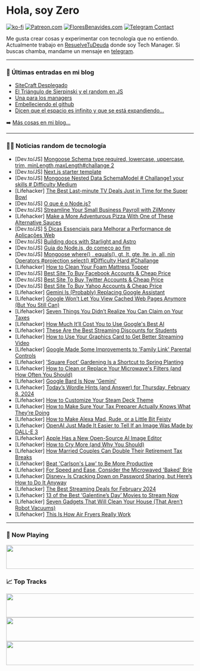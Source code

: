 # Hola, soy Zero

[![ko-fi](https://ko-fi.com/img/githubbutton_sm.svg)](https://ko-fi.com/J3J4N0LUK)
[![Patreon.com](https://img.shields.io/endpoint.svg?url=https%3A%2F%2Fshieldsio-patreon.vercel.app%2Fapi%3Fusername%3Dzerodragon%26type%3Dpatrons&style=for-the-badge)](https://patreon.com/zerodragon)
[![FloresBenavides.com](https://img.shields.io/website?down_message=oops&label=MiBlog&style=for-the-badge&up_message=online&url=https%3A%2F%2Ffloresbenavides.com)](https://floresbenavides.com)
[![Telegram Contact](https://img.shields.io/badge/escr%C3%ADbeme-ZeroDragon-%2326A5E4?style=for-the-badge&logo=telegram)](https://t.me/zerodragon)

Me gusta crear cosas y experimentar con tecnología que no entiendo.
Actualmente trabajo en [ResuelveTuDeuda](http://github.com/resuelve) donde soy Tech Manager.
Si buscas chamba, mandame un mensaje en [telegram](https://t.me/zerodragon).

---

### 📕 Últimas entradas en mi blog
<!-- BLOG-POST-LIST:START -->
- [SiteCraft Desplegado](https://floresbenavides.com/sitecraft-desplegado/)
- [El Triángulo de Sierpinski y el random en JS](https://floresbenavides.com/el-triangulo-de-sierpinski-y-el-random-en-js/)
- [Una para los managers](https://floresbenavides.com/una-para-los-managers/)
- [Embelleciendo el github](https://floresbenavides.com/embelleciendo-el-github/)
- [Dicen que el espacio es infinito y que se está expandiendo…](https://floresbenavides.com/dicen-que-el-espacio-es-infinito-y-que-se-esta-expandiendo/)
<!-- BLOG-POST-LIST:END -->

➡️ [Más cosas en mi blog...](https://floresbenavides.com)

---

### 👨‍💻 Noticias random de tecnología
<!-- TECH-POSTS:START -->
- [Dev.to/JS] [Mongoose Schema type required, lowercase, uppercase, trim, minLength,maxLength#challange 2](https://dev.to/swapnanilwebdeveloper/mongoose-schema-type-required-lowercase-uppercase-trim-minlengthmaxlength-3ac3)
- [Dev.to/JS] [Next.js starter template](https://dev.to/skolaczk/nextjs-starter-template-26i6)
- [Dev.to/JS] [Mongoose Nested Data SchemaModel # Challange1 your skills # Difficulty Medium](https://dev.to/swapnanilwebdeveloper/mongoose-nested-data-schemamodel-challange-your-skills-difficulty-medium-8ep)
- [Lifehacker] [The Best Last-minute TV Deals Just in Time for the Super Bowl](https://lifehacker.com/tech/best-last-minute-super-bowl-tv-deals)
- [Dev.to/JS] [O que é o Node.js?](https://dev.to/vanscript/o-que-e-o-nodejs-670)
- [Dev.to/JS] [Streamline Your Small Business Payroll with ZilMoney](https://dev.to/shanzu/streamline-your-small-business-payroll-with-zilmoney-5b15)
- [Lifehacker] [Make a More Adventurous Pizza With One of These Alternative Sauces](https://lifehacker.com/food-drink/make-pizza-with-alternative-sauces)
- [Dev.to/JS] [5 Dicas Essenciais para Melhorar a Performance de Aplicações Web](https://dev.to/kleyam/5-dicas-essenciais-para-melhorar-a-performance-de-aplicacoes-web-en1)
- [Dev.to/JS] [Building docs with Starlight and Astro](https://dev.to/codingcatdev/building-docs-with-starlight-and-astro-310d)
- [Dev.to/JS] [Guia do Node.js, do começo ao fim](https://dev.to/vanscript/guia-do-nodejs-do-comeco-ao-fim-3cb9)
- [Dev.to/JS] [Mongoose where&lpar;&rpar; , equals&lpar;&rpar;, gt, lt, gte, lte, in, all, nin Operators #projection select&lpar;&rpar; #Difficulty Hard #Challange](https://dev.to/swapnanilwebdeveloper/mongoose-where-with-find-equals-gt-lt-gte-lte-in-all-nin-operators-projection-select-4jme)
- [Lifehacker] [How to Clean Your Foam Mattress Topper](https://lifehacker.com/home/how-to-clean-foam-mattress-topper)
- [Dev.to/JS] [Best Site To Buy Facebook Accounts &amp; Cheap Price](https://dev.to/emmaanthon/best-site-to-buy-facebook-accounts-cheap-price-29fi)
- [Dev.to/JS] [Best Site To Buy Twitter Accounts &amp; Cheap Price](https://dev.to/emmaanthon/best-site-to-buy-twitter-accounts-cheap-price-1heh)
- [Dev.to/JS] [Best Site To Buy Yahoo Accounts &amp; Cheap Price](https://dev.to/emmaanthon/best-site-to-buy-yahoo-accounts-cheap-price-2dh1)
- [Lifehacker] [Gemini Is &lpar;Probably&rpar; Replacing Google Assistant](https://lifehacker.com/tech/googles-new-gemini-ai-app)
- [Lifehacker] [Google Won’t Let You View Cached Web Pages Anymore &lpar;But You Still Can&rpar;](https://lifehacker.com/tech/google-wont-let-you-check-cached-pages-anymore-heres-how-to-do-it-anyway)
- [Lifehacker] [Seven Things You Didn’t Realize You Can Claim on Your Taxes](https://lifehacker.com/money/unexpected-things-you-can-claim-on-your-taxes)
- [Lifehacker] [How Much It’ll Cost You to Use Google&#39;s Best AI](https://lifehacker.com/tech/how-much-it-costs-to-use-google-gemini-advanced)
- [Lifehacker] [These Are the Best Streaming Discounts for Students](https://lifehacker.com/streaming-services-student-discounts)
- [Lifehacker] [How to Use Your Graphics Card to Get Better Streaming Video](https://lifehacker.com/tech/use-your-nvidia-rtx-gpu-to-improve-streaming-video-quality)
- [Lifehacker] [Google Made Some Improvements to &#39;Family Link&#39; Parental Controls](https://lifehacker.com/tech/google-made-some-improvements-to-family-link-parental-controls)
- [Lifehacker] [&#39;Square Foot&#39; Gardening Is a Shortcut to Spring Planting](https://lifehacker.com/home/how-to-square-foot-garden)
- [Lifehacker] [How to Clean or Replace Your Microwave&#39;s Filters &lpar;and How Often You Should&rpar;](https://lifehacker.com/home/how-to-clean-microwaves-filters)
- [Lifehacker] [Google Bard Is Now &#39;Gemini&#39;](https://lifehacker.com/tech/google-bard-is-now-gemini)
- [Lifehacker] [Today’s Wordle Hints &lpar;and Answer&rpar; for Thursday, February 8, 2024](https://lifehacker.com/entertainment/wordle-answer-today-february-8-2024)
- [Lifehacker] [How to Customize Your Steam Deck Theme](https://lifehacker.com/tech/how-to-customize-your-steam-deck-theme)
- [Lifehacker] [How to Make Sure Your Tax Preparer Actually Knows What They’re Doing](https://lifehacker.com/money/how-to-choose-a-qualified-tax-professional)
- [Lifehacker] [How to Make Alexa Mad, Rude, or a Little Bit Feisty](https://lifehacker.com/tech/how-to-make-alexa-mad-rude-or-feisty)
- [Lifehacker] [OpenAI Just Made It Easier to Tell If an Image Was Made by DALL-E 3](https://lifehacker.com/tech/openai-adds-c2pa-watermarks-to-dall-e-3)
- [Lifehacker] [Apple Has a New Open-Source AI Image Editor](https://lifehacker.com/tech/apple-has-a-new-open-source-ai-image-editor)
- [Lifehacker] [How to Cry More &lpar;and Why You Should&rpar;](https://lifehacker.com/health/how-to-cry-more-and-why)
- [Lifehacker] [How Married Couples Can Double Their Retirement Tax Breaks](https://lifehacker.com/money/how-a-spousal-ira-can-double-your-retirement-tax-breaks)
- [Lifehacker] [Beat &#39;Carlson&#39;s Law&#39; to Be More Productive](https://lifehacker.com/work/how-to-beat-carlsons-law-to-be-more-productive)
- [Lifehacker] [For Speed and Ease, Consider the Microwaved &#39;Baked&#39; Brie](https://lifehacker.com/food-drink/how-to-make-microwaved-baked-brie)
- [Lifehacker] [Disney+ Is Cracking Down on Password Sharing, but Here’s How to Do It Anyway](https://lifehacker.com/entertainment/how-to-get-around-disneys-password-sharing-restrctions)
- [Lifehacker] [The Best Streaming Deals for February 2024](https://lifehacker.com/best-streaming-deals-1850763728)
- [Lifehacker] [13 of the Best ‘Galentine’s Day’ Movies to Stream Now](https://lifehacker.com/entertainment/best-galentines-day-movies-streaming-now)
- [Lifehacker] [Seven Gadgets That Will Clean Your House &lpar;That Aren’t Robot Vacuums&rpar;](https://lifehacker.com/home/best-gadgets-to-clean-your-home)
- [Lifehacker] [This Is How Air Fryers Really Work](https://lifehacker.com/food-drink/how-air-fryers-work)<!-- TECH-POSTS:END -->

---

### 🎵 Now Playing
<a href="https://spotify-now-playing-dun.vercel.app/now-playing?open"><img src="https://spotify-now-playing-dun.vercel.app/now-playing" width="540" height="64"></a>

### 📈 Top Tracks
<a href="https://spotify-now-playing-dun.vercel.app/top-tracks?i=1&open"><img src="https://spotify-now-playing-dun.vercel.app/top-tracks?i=1" width="540" height="64"></a>
<a href="https://spotify-now-playing-dun.vercel.app/top-tracks?i=2&open"><img src="https://spotify-now-playing-dun.vercel.app/top-tracks?i=2" width="540" height="64"></a>
<a href="https://spotify-now-playing-dun.vercel.app/top-tracks?i=3&open"><img src="https://spotify-now-playing-dun.vercel.app/top-tracks?i=3" width="540" height="64"></a>
